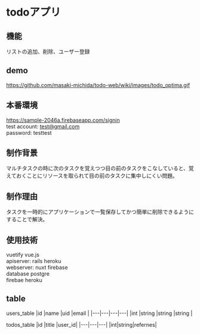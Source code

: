 # todoアプリ
## 機能
  リストの追加、削除、ユーザー登録
## demo
https://github.com/masaki-michida/todo-web/wiki/images/todo_optima.gif
## 本番環境
  https://sample-2046a.firebaseapp.com/signin<br>
  test account: 
  test@gmail.com<br>
  password: testtest
## 制作背景
  マルチタスクの時に次のタスクを覚えつつ目の前のタスクをこなしていると、覚えておくことにリソースを取られて目の前のタスクに集中しにくい問題。
## 制作理由
  タスクを一時的にアプリケーションで一覧保存してかつ簡単に削除できるようにすることで解決。
## 使用技術
  vuetify vue.js<br>
  apiserver: rails heroku<br>
  webserver: nuxt firebase<br>
  database postgre<br>
  firebae heroku<br>
## table
users_table
|id  |name  |uid |email |
|---|---|---|---|
|int  |string  |string  |string |

todos_table
|id |title |user_id|
|---|---|---|
|int|string|refernes|
